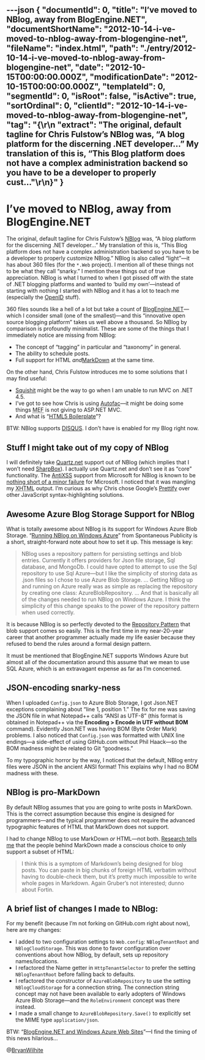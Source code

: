 ---json
{
  "documentId": 0,
  "title": "I’ve moved to NBlog, away from BlogEngine.NET",
  "documentShortName": "2012-10-14-i-ve-moved-to-nblog-away-from-blogengine-net",
  "fileName": "index.html",
  "path": "./entry/2012-10-14-i-ve-moved-to-nblog-away-from-blogengine-net",
  "date": "2012-10-15T00:00:00.000Z",
  "modificationDate": "2012-10-15T00:00:00.000Z",
  "templateId": 0,
  "segmentId": 0,
  "isRoot": false,
  "isActive": true,
  "sortOrdinal": 0,
  "clientId": "2012-10-14-i-ve-moved-to-nblog-away-from-blogengine-net",
  "tag": "{\r\n  \"extract\": \"The original, default tagline for Chris Fulstow’s NBlog was, “A blog platform for the discerning .NET developer…” My translation of this is, “This Blog platform does not have a complex administration backend so you have to be a developer to properly cust...\"\r\n}"
}
---

# I’ve moved to NBlog, away from BlogEngine.NET

The original, default tagline for Chris Fulstow’s [NBlog](https://github.com/ChrisFulstow/NBlog) was, “A blog platform for the discerning .NET developer…” My translation of this is, “This Blog platform does not have a complex administration backend so you have to be a developer to properly customize NBlog.” NBlog is also called “light”—it has about 360 files (for the `*.Web` project). I mention all of these things not to be what they call “snarky.” I mention these things out of true appreciation. NBlog is what I turned to when I got pissed off with the state of .NET blogging platforms and wanted to ‘build my own’—instead of starting with nothing I started with NBlog and it has a lot to teach me (especially the [OpenID](http://openid.net/) stuff).

360 files sounds like a hell of a lot but take a count of [BlogEngine.NET](http://dotnetblogengine.net/)—which I consider small (one of the smallest)—and this “innovative open source blogging platform” takes us well above a thousand. So NBlog by comparison is profoundly minimalist. These are some of the things that I immediately notice are missing from NBlog:

* The concept of “tagging” in particular and “taxonomy” in general.
* The ability to schedule posts.
* Full support for HTML *and*[MarkDown](http://daringfireball.net/projects/markdown/) at the same time.

On the other hand, Chris Fulstow introduces me to some solutions that I may find useful:

* [Squishit](https://github.com/jetheredge/SquishIt) might be the way to go when I am unable to run MVC on .NET 4.5.
* I’ve got to see how Chris is using [Autofac](http://code.google.com/p/autofac/)—it might be doing some things <acronym title="Managed Exensibility Framework">MEF</acronym> is not giving to ASP.NET MVC.
* And what is “[HTML5 Boilerplate](http://html5boilerplate.com/)”?

BTW: NBlog supports [DISQUS](http://disqus.com/). I don’t have is enabled for my Blog right now.

## Stuff I might take out of my copy of NBlog

I will definitely take [Quartz.net](http://quartznet.sourceforge.net/) support out of NBlog (which implies that I won’t need [SharpBox](http://sharpbox.codeplex.com/)). I actually use Quartz.net and don’t see it as “core” functionality. The [AntiXSS](http://wpl.codeplex.com/) support from Microsoft for NBlog is known to be [nothing short of a minor failure](http://eksith.wordpress.com/2012/02/13/antixss-4-2-breaks-everything/) for Microsoft. I noticed that it was mangling my <acronym title="Extensible Hypertext Markup Language">XHTML</acronym> output. I’m curious as why Chris chose Google’s [Prettify](http://code.google.com/p/google-code-prettify/) over other JavaScript syntax-highlighting solutions.

## Awesome Azure Blog Storage Support for NBlog

What is totally awesome about NBlog is its support for Windows Azure Blob Storage. “[Running NBlog on Windows Azure](http://blog.spontaneouspublicity.com/running-nblog-on-windows-azure)” from Spontaneous Publicity is a short, straight-forward note about how to set it up. This message is key:

<blockquote>

NBlog uses a repository pattern for persisting settings and blob entries. Currently it offers providers for Json file storage, Sql database, and MongoDb. I could have opted to attempt to use the Sql repository to use Sql Azure—but I like the simplicity of storing data as .json files so I chose to use Azure Blob Storage. … Getting NBlog up and running on Azure really was as simple as replacing the repository by creating one class: AzureBlobRepository. … And that is basically all of the changes needed to run NBlog on Windows Azure. I think the simplicity of this change speaks to the power of the repository pattern when used correctly.

</blockquote>

It is because NBlog is so perfectly devoted to the [Repository Pattern](http://blog.lowendahl.net/?p=249) that blob support comes so easily. This is the first time in my near-20-year career that another programmer actually made my life easier because they refused to bend the rules around a formal design pattern.

It must be mentioned that BlogEngine.NET supports Windows Azure but almost all of the documentation around this assume that we mean to use SQL Azure, which is an extravagant expense as far as I’m concerned.

## JSON-encoding snarky-ness

When I uploaded `Config.json` to Azure Blob Storage, I got Json.NET exceptions complaining about “line 1, position 1.” The fix for me was saving the JSON file in what Notepad++ calls “ANSI as UTF-8” (this format is obtained in Notepad++ via the **Encoding &gt; Encode in UTF without BOM** command). Evidently Json.NET was having BOM (Byte Order Mark) problems. I also noticed that `Config.json` was formatted with UNIX line endings—a side-effect of using GitHub.com without Phil Haack—so the BOM madness might be related to Git “goodness.”

To my typographic horror by the way, I noticed that the default, NBlog entry files were JSON in the ancient ANSI format! This explains why I had no BOM madness with these.

## NBlog is pro-MarkDown

By default NBlog assumes that you are going to write posts in MarkDown. This is the correct assumption because this engine is designed for programmers—and the typical programmer does not require the advanced typographic features of HTML that MarkDown does not support.

I had to change NBlog to use MarkDown *or* HTML—not both. [Research tells me](http://blog.stackoverflow.com/2008/06/three-markdown-gotcha/) that the people behind MarkDown made a conscious choice to only support a subset of HTML:

<blockquote>

I think this is a symptom of Markdown’s being designed for blog posts. You can paste in big chunks of foreign HTML verbatim without having to double-check them, but it’s pretty much impossible to write whole pages in Markdown. Again Gruber’s not interested; dunno about Fortin.

</blockquote>

## A brief list of changes I made to NBlog:

For my benefit (because I’m not forking on GitHub.com right about now), here are my changes:

* I added to two configuration settings to `Web.config`: `NBlogTenantRoot` and `NBlogCloudStorage`. This was done to favor configuration over conventions about how NBlog, by default, sets up repository names/locations.
* I refactored the Name getter in `HttpTenantSelector` to prefer the setting `NBlogTenantRoot` before falling back to defaults.
* I refactored the constructor of `AzureBlobRepository` to use the setting `NBlogCloudStorage` for a connection string. The connection string concept may not have been available to early adopters of Windows Azure Blob Storage—and the `RoleEnvironment` concept was there instead.
* I made a small change to `AzureBlobRepository.Save()` to explicitly set the MIME type `application/json`.

BTW: “[BlogEngine.NET and Windows Azure Web Sites](http://blogs.msdn.com/b/webdev/archive/2012/10/12/blogengine-net-and-windows-azure-web-sites.aspx)”—I find the timing of this news hilarious…

@[BryanWilhite](https://twitter.com/BryanWilhite)
